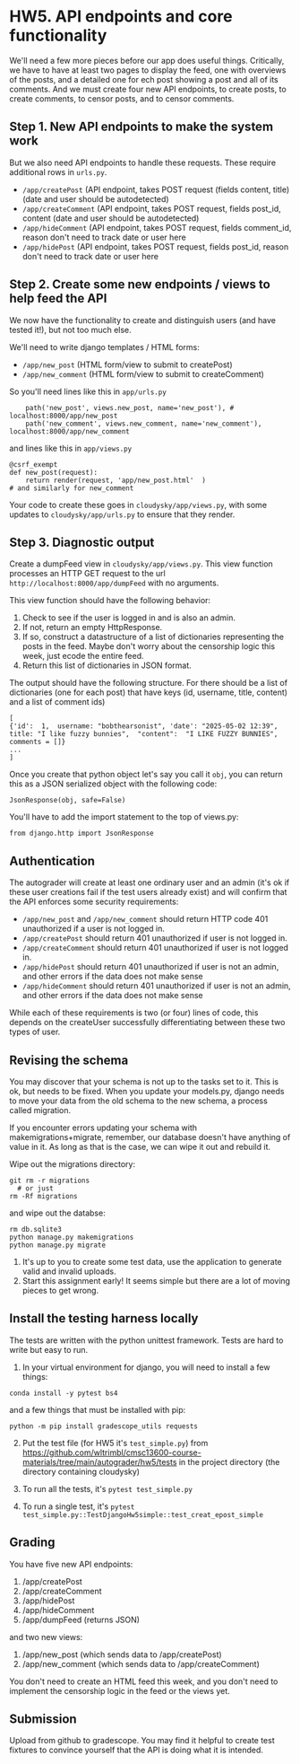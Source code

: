 # HW5.   API endpoints and core functionality
We'll need a few more pieces before our app does useful things.  Critically, we have to have at least two pages to display the feed, one with overviews of the posts, and a detailed one for ech post showing a post and all of its comments.   And we must create four new API endpoints, to create posts, to create comments, to censor posts, and to censor comments.  

## Step 1.   New API endpoints to make the system work
But we also need API endpoints to handle these requests.  These require additional rows in `urls.py`.
* `/app/createPost`         (API endpoint, takes POST request  (fields content, title)  (date and user should be autodetected)
* `/app/createComment`      (API endpoint, takes POST request, fields  post_id, content (date and user should be autodetected)
* `/app/hideComment`        (API endpoint, takes POST request, fields  comment_id, reason don't need to track date or user here
* `/app/hidePost`           (API endpoint, takes POST request, fields  post_id, reason don't need to track date or user here

## Step 2.  Create some new endpoints / views  to help feed the API
We now have the functionality to create and distinguish users (and have tested it!), but not too much else.  

We'll need to write django templates / HTML forms:

* `/app/new_post`         (HTML form/view to submit to createPost) 
* `/app/new_comment`      (HTML form/view to submit to createComment) 

So you'll need lines like this in `app/urls.py`
```
    path('new_post', views.new_post, name='new_post'), #  localhost:8000/app/new_post
    path('new_comment', views.new_comment, name='new_comment'),  localhost:8000/app/new_comment
```

and lines like this in `app/views.py`
```
@csrf_exempt
def new_post(request):
    return render(request, 'app/new_post.html'  )
# and similarly for new_comment
```

Your code to create these goes in `cloudysky/app/views.py`, with some updates to  `cloudysky/app/urls.py` to ensure that they render. 

## Step 3.  Diagnostic output
Create a dumpFeed view in `cloudysky/app/views.py`. This view function processes an HTTP GET request to the url `http://localhost:8000/app/dumpFeed` with no arguments.

This view function should have the following behavior:
1. Check to see if the user is logged in and is also an admin. 
2. If not, return an empty HttpResponse.
3. If so, construct a datastructure of a list of dictionaries representing the posts in the feed.  Maybe don't worry about the censorship logic this week, just ecode the entire feed.
4. Return this list of dictionaries in JSON format.

The output should have the following structure. For there should be a list of dictionaries (one for each post) that have keys (id, username, title, content) and a list of comment ids) 
```
[
{'id':  1,  username: "bobthearsonist", 'date': "2025-05-02 12:39", title: "I like fuzzy bunnies",  "content":  "I LIKE FUZZY BUNNIES", comments = []}
...
]
```
Once you create that python object let's say you call it `obj`, you can return this as a JSON serialized object with the following code:
```
JsonResponse(obj, safe=False)
```

You'll have to add the import statement to the top of views.py:
```
from django.http import JsonResponse
```

## Authentication
The autograder will create at least one ordinary user and an admin (it's ok if these user creations fail if the test users already exist) and will confirm that the API enforces some security requirements:

* `/app/new_post` and `/app/new_comment` should return HTTP code 401 unauthorized if a user is not logged in.
* `/app/createPost`           should return 401 unauthorized if user is not logged in.
* `/app/createComment`        should return 401 unauthorized if user is not logged in.
* `/app/hidePost`             should return 401 unauthorized if user is not an admin, and other errors if the data does not make sense
* `/app/hideComment`          should return 401 unauthorized if user is not an admin, and other errors if the data does not make sense

While each of these requirements is two (or four) lines of code, this depends on the createUser successfully differentiating between these two types of user.

## Revising the schema
You may discover that your schema is not up to the tasks set to it.  This is ok, but needs to be fixed.  When you update your models.py, django needs to move your data from the old schema to the new schema, a process called migration.

If you encounter errors updating your schema with makemigrations+migrate, remember, our database doesn't have anything of value in it.
As long as that is the case, we can wipe it out and rebuild it.

Wipe out the migrations directory:
```
git rm -r migrations  
  # or just
rm -Rf migrations
```
and wipe out the databse:
```
rm db.sqlite3
python manage.py makemigrations
python manage.py migrate
```

1. It's up to you to create some test data, use the application to generate valid and invalid uploads.
2. Start this assignment early! It seems simple but there are a lot of moving pieces to get wrong.

## Install the testing harness locally 
The tests are written with the python unittest framework.  Tests are hard to write but easy to run.

1.  In your virtual environment for django, you will need to install a few things:

```
conda install -y pytest bs4 
```

and a few things that must be installed with pip:

```
python -m pip install gradescope_utils requests
```

2.  Put the test file (for HW5 it's `test_simple.py`) from https://github.com/wltrimbl/cmsc13600-course-materials/tree/main/autograder/hw5/tests in the project directory (the directory containing cloudysky) 

3.  To run all the tests, it's `pytest test_simple.py`

4.  To run a single test, it's `pytest test_simple.py::TestDjangoHw5simple::test_creat_epost_simple`

## Grading 
You have five new API endpoints:
1.  /app/createPost
2.  /app/createComment
3.  /app/hidePost
4.  /app/hideComment
5.  /app/dumpFeed  (returns JSON)

and two new views:
1.   /app/new_post   (which sends data to /app/createPost)
2.   /app/new_comment  (which sends data to /app/createComment)

You don't need to create an HTML feed this week, and you don't need to implement the censorship logic in the feed or the views yet.

## Submission
Upload from github to gradescope.
You may find it helpful to create test fixtures to convince yourself that the API is doing what it is intended.  
